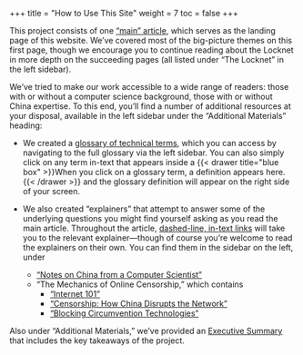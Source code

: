 +++
title = "How to Use This Site"
weight = 7
toc = false
+++

This project consists of one [“main” article](/the-locknet/intro/), which serves as the landing page of this website. We’ve covered most of the big-picture themes on this first page, though we encourage you to continue reading about the Locknet in more depth on the succeeding pages (all listed under “The Locknet” in the left sidebar).

We’ve tried to make our work accessible to a wide range of readers: those with or without a computer science background, those with or without China expertise. To this end, you’ll find a number of additional resources at your disposal, available in the left sidebar under the “Additional Materials” heading:

- We created a [glossary of technical terms](/additional-materials/glossary/), which you can access by navigating to the full glossary via the left sidebar. You can also simply click on any term in-text that appears inside a {{< drawer title="blue box" >}}When you click on a glossary term, a definition appears here.{{< /drawer >}} and the glossary definition will appear on the right side of your screen. 

- We also created “explainers” that attempt to answer some of the underlying questions you might find yourself asking as you read the main article. Throughout the article, [dashed-line, in-text links](/how-to/) will take you to the relevant explainer—though of course you’re welcome to read the explainers on their own. You can find them in the sidebar on the left, under
    - [“Notes on China from a Computer Scientist”](/additional-materials/notes-on-china/)
    - “The Mechanics of Online Censorship,” which contains
	    - [“Internet 101”](/additional-materials/the-mechanics-of-online-censorship/internet-101/) 
		- [“Censorship: How China Disrupts the Network”](/additional-materials/the-mechanics-of-online-censorship/censorship-how-china-disrupts-the-network/)
		- [“Blocking Circumvention Technologies”](/additional-materials/the-mechanics-of-online-censorship/blocking-circumvention-technologies/)


Also under “Additional Materials,” we’ve provided an [Executive Summary](/additional-materials/executive-summary/) that includes the key takeaways of the project.